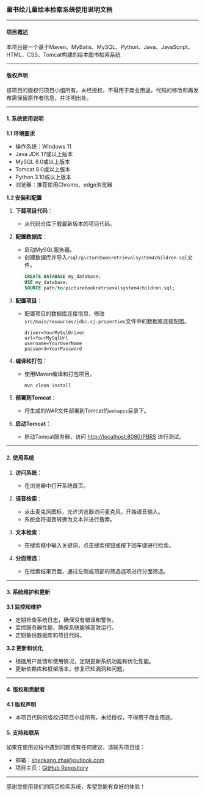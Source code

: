 ### 童书绘儿童绘本检索系统使用说明文档

---

#### 项目概述

本项目是一个基于Maven、MyBatis、MySQL、Python、Java、JavaScript、HTML、CSS、Tomcat构建的绘本图书检索系统

---

#### 版权声明

该项目的版权归项目小组所有。未经授权，不得用于商业用途。代码的修改和再发布需保留原作者信息，并注明出处。

---

#### 1. 系统使用说明

**1.1 环境要求**

- 操作系统：Windows 11
- Java JDK 17或以上版本
- MySQL 8.0或以上版本
- Tomcat 8.0或以上版本
- Python 3.10或以上版本
- 浏览器：推荐使用Chrome、edge浏览器

**1.2 安装和配置**

1. **下载项目代码**：
    - 从代码仓库下载最新版本的项目代码。

2. **配置数据库**：
    - 启动MySQL服务器。
    - 创建数据库并导入`/sql/picturebookretrievalsystem4children.sql`文件。
      ```sql
      CREATE DATABASE my_database;
      USE my_database;
      SOURCE path/to/picturebookretrievalsystem4children.sql;
      ```

3. **配置项目**：
    - 配置项目的数据库连接信息，修改`src/main/resources/jdbc.cj.properties`文件中的数据库连接配置。
      ```properties
      driver=YourMySqlDriver
      url=YourMySqlUrl
      username=YourUserName
      password=YourPassword
      ```

4. **编译和打包**：
    - 使用Maven编译和打包项目。
      ```sh
      mvn clean install
      ```

5. **部署到Tomcat**：
    - 将生成的WAR文件部署到Tomcat的`webapps`目录下。

6. **启动Tomcat**：
    - 启动Tomcat服务器，访问 <http://localhost:8080/PBRS> 进行测试。

---
#### 2. 使用系统

1. **访问系统**：
    - 在浏览器中打开系统首页。

2. **语音检索**：
    - 点击麦克风图标，允许浏览器访问麦克风，开始语音输入。
    - 系统会将语音转换为文本并进行搜索。

3. **文本检索**：
    - 在搜索框中输入关键词，点击搜索按钮或按下回车键进行检索。

4. **分面筛选**：
    - 在检索结果页面，通过左侧或顶部的筛选选项进行分面筛选。

---

#### 3. 系统维护和更新

**3.1 监控和维护**

- 定期检查系统日志，确保没有错误和警告。
- 监控服务器性能，确保系统能够高效运行。
- 定期备份数据库和项目代码。

**3.2 更新和优化**

- 根据用户反馈和使用情况，定期更新系统功能和优化性能。
- 更新依赖库和框架版本，修复已知漏洞和问题。

---

#### 4. 版权和贡献者

**4.1 版权声明**

- 本项目代码的版权归项目小组所有。未经授权，不得用于商业用途。

#### 5. 支持和联系

如果在使用过程中遇到问题或有任何建议，请联系项目组：

- 邮箱：shenkang.zhai@outlook.com
- 项目主页：[GitHub Repository](https://github.com/yuuv12/PBRS.git)

---

感谢您使用我们的网页检索系统，希望您能有良好的体验！